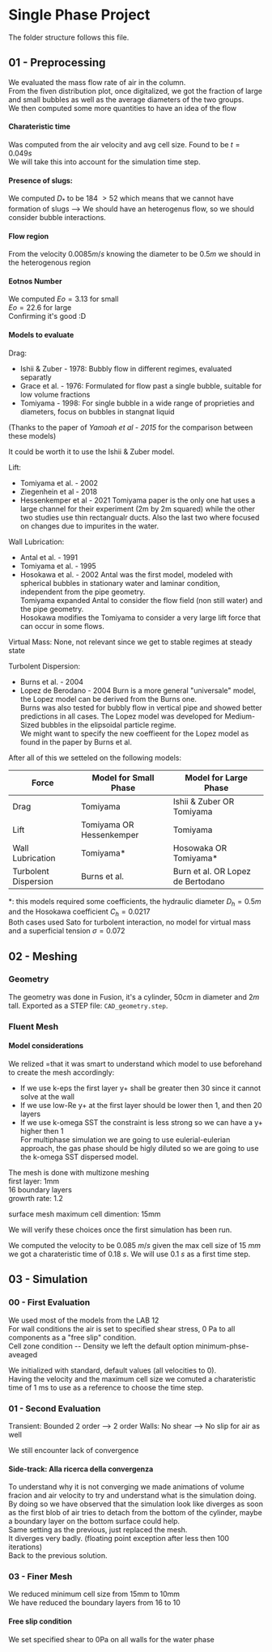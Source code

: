 # Single Phase Project
The folder structure follows this file.

## 01 - Preprocessing
We evaluated the mass flow rate of air in the column.  
From the fiven distribution plot, once digitalized, we got the fraction of large and small bubbles as well as the average diameters of the two groups.  
We then computed some more quantities to have an idea of the flow

#### Charateristic time
Was computed from the air velocity and avg cell size. Found to be $t = 0.049 s$   
We will take this into account for the simulation time step.

#### Presence of slugs:
We computed $D_*$ to be 184 $>52$ which means that we cannot have formation of slugs --> We should have an heterogenus flow, so we should consider bubble interactions.  

#### Flow region
From the velocity $0.0085 m/s$ knowing the diameter to be $0.5m$ we should in the heterogenous region

#### Eotnos Number
We computed $Eo=3.13$ for small  
$Eo = 22.6$ for large  
Confirming it's good :D

#### Models to evaluate
Drag:
- Ishii & Zuber - 1978:  Bubbly flow in different regimes, evaluated separatly
- Grace et al. - 1976:  Formulated for flow past a single bubble, suitable for low volume fractions
- Tomiyama - 1998:  For single bubble in a wide range of proprieties and diameters, focus on bubbles in stangnat liquid
  
(Thanks to the paper of *Yamoah et al - 2015* for the comparison between these models)

It could be worth it to use the Ishii & Zuber model. 

Lift:
- Tomiyama et al. - 2002
- Ziegenhein et al - 2018
- Hessenkemper et al - 2021
Tomiyama paper is the only one hat uses a large channel for their experiment (2m by 2m squared) while the other two studies use thin rectangualr ducts. Also the last two where focused on changes due to impurites in the water.  

Wall Lubrication:
- Antal et al. - 1991
- Tomiyama et al. - 1995
- Hosokawa et al. - 2002
Antal was the first model, modeled with spherical bubbles in stationary water and laminar condition, independent from the pipe geometry.   
Tomiyama expanded Antal to consider the flow field (non still water) and the pipe geometry.  
Hosokawa modifies the Tomiyama to consider a very large lift force that can occur in some flows.

Virtual Mass: None, not relevant since we get to stable regimes at steady state

Turbolent Dispersion:
- Burns et al. - 2004
- Lopez de Berodano - 2004
Burn is a more general "universale" model, the Lopez model can be derived from the Burns one.  
Burns was also tested for bubbly flow in vertical pipe and showed better predictions in all cases. 
The Lopez model was developed for Medium-Sized bubbles in the elipsoidal particle regime.  
We might want to specify the new coeffieent for the Lopez model as found in the paper by Burns et al.

After all of this we setteled on the following models:

| Force                | Model for Small Phase              | Model for Large Phase                   |
|----------------------|------------------------------------|-----------------------------------------|
| Drag                 | Tomiyama                           | Ishii & Zuber OR Tomiyama               |
| Lift                 | Tomiyama  OR Hessenkemper          | Tomiyama                                |
| Wall Lubrication     | Tomiyama*                          | Hosowaka OR Tomiyama*                   |
| Turbolent Dispersion | Burns et al.                       | Burn et al. OR Lopez de Bertodano       |

$*$: this models required some coefficients, the hydraulic diameter $D_h = 0.5m$ and the Hosokawa coefficient $C_h = 0.0217$  
Both cases used Sato for turbolent interaction, no model for virtual mass and a superficial tension $\sigma = 0.072$




## 02 - Meshing
### Geometry
The geometry was done in Fusion, it's a cylinder, $50 cm$ in diameter and $2 m$ tall. Exported as a STEP file: `CAD_geometry.step`.  

### Fluent Mesh
#### Model considerations
We relized =that it was smart to understand which model to use beforehand to create the mesh accordingly:
- If we use k-eps the first layer y+ shall be greater then 30 since it cannot solve at the wall  
- If we use low-Re y+ at the first layer should be lower then 1, and then 20 layers    
- If we use k-omega SST the constraint is less strong so we can have a y+ higher then 1  
For multiphase simulation we are going to use eulerial-eulerian approach, the gas phase should be higly diluted so we are going to use the k-omega SST dispersed model.

The mesh is done with multizone meshing  
first layer: 1mm  
16 boundary layers  
growrth rate: 1.2  

surface mesh maximum cell dimention: 15mm

We will verify these choices once the first simulation has been run.  

We computed the velocity to be $0.085~m/s$ given the max cell size of $15~mm$ we got a charateristic time of $0.18~s$. We will use $0.1~s$ as a first time step.  


## 03 - Simulation
### 00 - First Evaluation
We used most of the models from the LAB 12  
For wall conditions the air is set to specified shear stress, 0 Pa to all components as a "free slip" condition.  
Cell zone condition -- Density we left the default option minimum-phse-aveaged  

We initialized with standard, default values (all velocities to 0).  
Having the velocity and the maximum cell size we comuted a charateristic time of 1 ms to use as a reference to choose the time step.

### 01 - Second Evaluation
Transient: Bounded 2 order --> 2 order
Walls: No shear --> No slip for air as well  

We still encounter lack of convergence

  
#### Side-track: Alla ricerca della convergenza
To understand why it is not converging we made animations of volume fracion and air velocity to try and understand what is the simulation doing.  
By doing so we have observed that the simulation look like diverges as soon as the first blob of air tries to detach from the bottom of the cylinder, maybe a boundary layer on the bottom surface could help.  
Same setting as the previous, just replaced the mesh.  
It diverges very badly. (floating point exception after less then 100 iterations)  
Back to the previous solution.


### 03 - Finer Mesh
We reduced minimum cell size from 15mm to 10mm   
We have reduced the boundary layers from 16 to 10

#### Free slip condition
We set specified shear to 0Pa on all walls for the water phase